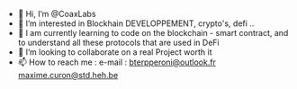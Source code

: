 - 👋 Hi, I’m @CoaxLabs
- 👀 I’m interested in Blockhain DEVELOPPEMENT, crypto's, defi ..
- 🌱 I am currently learning to code on the blockchain - smart contract, and to understand all these protocols that are used in DeFi
- 💞️ I’m looking to collaborate on a real Project worth it
- 📫 How to reach me : e-mail : bterpperoni@outlook.fr 
                                 maxime.curon@std.heh.be

<!---
CoaxLabs/CoaxLabs is a ✨ special ✨ repository because its `README.md` (this file) appears on your GitHub profile.
You can click the Preview link to take a look at your changes.
--->
